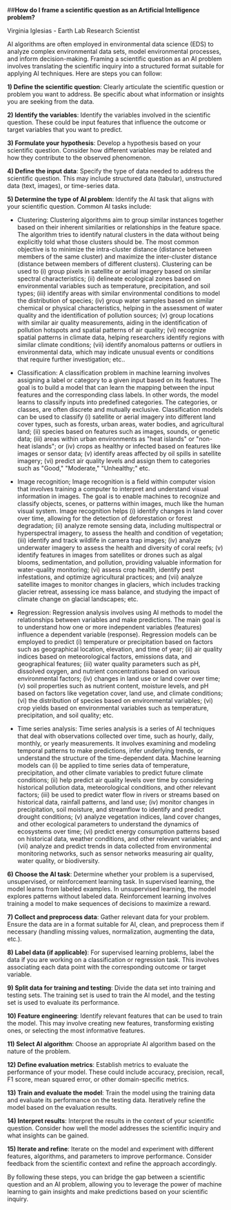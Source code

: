 ##**How do I frame a scientific question as an Artificial Intelligence problem?**

Virginia Iglesias - Earth Lab Research Scientist

AI algorithms are often employed in environmental data science (EDS) to analyze complex environmental data sets, model environmental processes, and inform decision-making. Framing a scientific question as an AI problem involves translating the scientific inquiry into a structured format suitable for applying AI techniques. Here are steps you can follow:

**1) Define the scientific question**: Clearly articulate the scientific question or problem you want to address. Be specific about what information or insights you are seeking from the data.

**2) Identify the variables**: Identify the variables involved in the scientific question. These could be input features that influence the outcome or target variables that you want to predict.

**3) Formulate your hypothesis**: Develop a hypothesis based on your scientific question. Consider how different variables may be related and how they contribute to the observed phenomenon.

**4) Define the input data**: Specify the type of data needed to address the scientific question. This may include structured data (tabular), unstructured data (text, images), or time-series data.

**5) Determine the type of AI problem**: Identify the AI task that aligns with your scientific question. Common AI tasks include:

-   Clustering: Clustering algorithms aim to group similar instances together based on their inherent similarities or relationships in the feature space. The algorithm tries to identify natural clusters in the data without being explicitly told what those clusters should be. The most common objective is to minimize the intra-cluster distance (distance between members of the same cluster) and maximize the inter-cluster distance (distance between members of different clusters). Clustering can be used to (i) group pixels in satellite or aerial imagery based on similar spectral characteristics; (ii) delineate ecological zones based on environmental variables such as temperature, precipitation, and soil types; (iii) identify areas with similar environmental conditions to model the distribution of species; (iv) group water samples based on similar chemical or physical characteristics, helping in the assessment of water quality and the identification of pollution sources; (v) group locations with similar air quality measurements, aiding in the identification of pollution hotspots and spatial patterns of air quality; (vi) recognize spatial patterns in climate data, helping researchers identify regions with similar climate conditions; (vii) identify anomalous patterns or outliers in environmental data, which may indicate unusual events or conditions that require further investigation; etc..

-   Classification: A classification problem in machine learning involves assigning a label or category to a given input based on its features. The goal is to build a model that can learn the mapping between the input features and the corresponding class labels. In other words, the model learns to classify inputs into predefined categories. The categories, or classes, are often discrete and mutually exclusive. Classification models can be used to classify (i) satellite or aerial imagery into different land cover types, such as forests, urban areas, water bodies, and agricultural land; (ii) species based on features such as images, sounds, or genetic data; (iii) areas within urban environments as "heat islands" or "non-heat islands"; or (iv) crops as healthy or infected based on features like images or sensor data; (v) identify areas affected by oil spills in satellite imagery; (vi) predict air quality levels and assign them to categories such as "Good," "Moderate," "Unhealthy;" etc.

-   Image recognition; Image recognition is a field within computer vision that involves training a computer to interpret and understand visual information in images. The goal is to enable machines to recognize and classify objects, scenes, or patterns within images, much like the human visual system. Image recognition helps (i) identify changes in land cover over time, allowing for the detection of deforestation or forest degradation; (ii) analyze remote sensing data, including multispectral or hyperspectral imagery, to assess the health and condition of vegetation; (iii) identify and track wildlife in camera trap images; (iv) analyze underwater imagery to assess the health and diversity of coral reefs; (v) identify features in images from satellites or drones such as algal blooms, sedimentation, and pollution, providing valuable information for water-quality monitoring; (vi) assess crop health, identify pest infestations, and optimize agricultural practices; and (vii) analyze satellite images to monitor changes in glaciers, which includes tracking glacier retreat, assessing ice mass balance, and studying the impact of climate change on glacial landscapes; etc.

-   Regression: Regression analysis involves using AI methods to model the relationships between variables and make predictions. The main goal is to understand how one or more independent variables (features) influence a dependent variable (response). Regression models can be employed to predict (i) temperature or precipitation based on factors such as geographical location, elevation, and time of year; (ii) air quality indices based on meteorological factors, emissions data, and geographical features; (iii) water quality parameters such as pH, dissolved oxygen, and nutrient concentrations based on various environmental factors; (iv) changes in land use or land cover over time; (v) soil properties such as nutrient content, moisture levels, and pH based on factors like vegetation cover, land use, and climate conditions; (vi) the distribution of species based on environmental variables; (vi) crop yields based on environmental variables such as temperature, precipitation, and soil quality; etc.

-   Time series analysis: Time series analysis is a series of AI techniques that deal with observations collected over time, such as hourly, daily, monthly, or yearly measurements. It involves examining and modeling temporal patterns to make predictions, infer underlying trends, or understand the structure of the time-dependent data. Machine learning models can (i) be applied to time series data of temperature, precipitation, and other climate variables to predict future climate conditions; (ii) help predict air quality levels over time by considering historical pollution data, meteorological conditions, and other relevant factors; (iii) be used to predict water flow in rivers or streams based on historical data, rainfall patterns, and land use; (iv) monitor changes in precipitation, soil moisture, and streamflow to identify and predict drought conditions; (v) analyze vegetation indices, land cover changes, and other ecological parameters to understand the dynamics of ecosystems over time; (vi) predict energy consumption patterns based on historical data, weather conditions, and other relevant variables; and (vii) analyze and predict trends in data collected from environmental monitoring networks, such as sensor networks measuring air quality, water quality, or biodiversity.

**6) Choose the AI task**: Determine whether your problem is a supervised, unsupervised, or reinforcement learning task. In supervised learning, the model learns from labeled examples. In unsupervised learning, the model explores patterns without labeled data. Reinforcement learning involves training a model to make sequences of decisions to maximize a reward.

**7) Collect and preprocess data**: Gather relevant data for your problem. Ensure the data are in a format suitable for AI, clean, and preprocess them if necessary (handling missing values, normalization, augmenting the data, etc.).

**8) Label data (if applicable)**: For supervised learning problems, label the data if you are working on a classification or regression task. This involves associating each data point with the corresponding outcome or target variable.

**9) Split data for training and testing**: Divide the data set into training and testing sets. The training set is used to train the AI model, and the testing set is used to evaluate its performance.

**10) Feature engineering**: Identify relevant features that can be used to train the model. This may involve creating new features, transforming existing ones, or selecting the most informative features.

**11) Select AI algorithm**: Choose an appropriate AI algorithm based on the nature of the problem.

**12) Define evaluation metrics**: Establish metrics to evaluate the performance of your model. These could include accuracy, precision, recall, F1 score, mean squared error, or other domain-specific metrics.

**13) Train and evaluate the model**: Train the model using the training data and evaluate its performance on the testing data. Iteratively refine the model based on the evaluation results.

**14) Interpret results**: Interpret the results in the context of your scientific question. Consider how well the model addresses the scientific inquiry and what insights can be gained.

**15) Iterate and refine**: Iterate on the model and experiment with different features, algorithms, and parameters to improve performance. Consider feedback from the scientific context and refine the approach accordingly.

By following these steps, you can bridge the gap between a scientific question and an AI problem, allowing you to leverage the power of machine learning to gain insights and make predictions based on your scientific inquiry.
